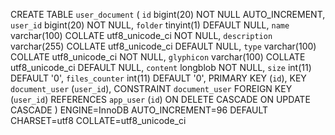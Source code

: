 CREATE TABLE `user_document` (
  `id` bigint(20) NOT NULL AUTO_INCREMENT,
  `user_id` bigint(20) NOT NULL,
  `folder` tinyint(1) DEFAULT NULL,
  `name` varchar(100) COLLATE utf8_unicode_ci NOT NULL,
  `description` varchar(255) COLLATE utf8_unicode_ci DEFAULT NULL,
  `type` varchar(100) COLLATE utf8_unicode_ci NOT NULL,
  `glyphicon` varchar(100) COLLATE utf8_unicode_ci DEFAULT NULL,
  `content` longblob NOT NULL,
  `size` int(11) DEFAULT '0',
  `files_counter` int(11) DEFAULT '0',
  PRIMARY KEY (`id`),
  KEY `document_user` (`user_id`),
  CONSTRAINT `document_user` FOREIGN KEY (`user_id`) REFERENCES `app_user` (`id`) ON DELETE CASCADE ON UPDATE CASCADE
) ENGINE=InnoDB AUTO_INCREMENT=96 DEFAULT CHARSET=utf8 COLLATE=utf8_unicode_ci

